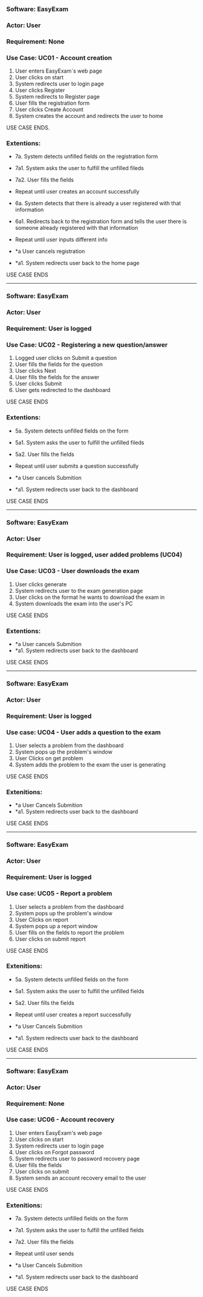 ### Software: EasyExam
### Actor: User
### Requirement: None
### Use Case: UC01 - Account creation

1. User enters EasyExam´s web page
2. User clicks on start
3. System redirects user to login page
4. User clicks Register
5. System redirects to Register page
6. User fills the registration form
7. User clicks Create Account
8. System creates the account and redirects the user to home

USE CASE ENDS.

### Extentions:
- 7a. System detects unfilled fields on the registration form
- 7a1.  System asks the user to fulfill the unfilled fileds
- 7a2. User fills the fields
- Repeat until user creates an account successfully 


- 6a. System detects that there is already a user registered with that information
- 6a1. Redirects back to the registration form and tells the user there is someone already registered with that information
- Repeat until user inputs different info


- *a User cancels registration
- *a1. System redirects user back to the home page

USE CASE ENDS

-----------------------------------------------------------------------------------

### Software: EasyExam
### Actor: User
### Requirement: User is logged
### Use Case: UC02 - Registering a new question/answer

1. Logged user clicks on Submit a question
2. User fills the fields for the question
3. User clicks Next
4. User fills the fields for the answer
5. User clicks Submit
6. User gets redirected to the dashboard

USE CASE ENDS

### Extentions: 
- 5a. System detects unfilled fields on the form
- 5a1.  System asks the user to fulfill the unfilled fileds
- 5a2. User fills the fields
- Repeat until user submits a question successfully

- *a User cancels Submition
- *a1. System redirects user back to the dashboard

USE CASE ENDS

-----------------------------------------------------------------------------------

### Software: EasyExam
### Actor: User
### Requirement: User is logged, user added problems (UC04)
### Use Case: UC03 - User downloads the exam

1. User clicks generate
2. System redirects user to the exam generation page
3. User clicks on the format he wants to download the exam in 
4. System downloads the exam into the user's PC

USE CASE ENDS

### Extentions: 
- *a User cancels Submition
- *a1. System redirects user back to the dashboard

USE CASE ENDS

-----------------------------------------------------------------------------------

### Software: EasyExam
### Actor: User
### Requirement: User is logged
### Use case: UC04 - User adds a question to the exam

1. User selects a problem from the dashboard
2. System pops up the problem's window
3. User Clicks on get problem 
4. System adds the problem to the exam the user is generating

USE CASE ENDS

### Extenitions:
- *a User Cancels Submition
- *a1. System redirects user back to the dashboard

USE CASE ENDS

-----------------------------------------------------------------------------------

### Software: EasyExam
### Actor: User
### Requirement: User is logged
### Use case: UC05 - Report a problem

1. User selects a problem from the dashboard
2. System pops up the problem's window
3. User Clicks on report
4. System pops up a report window
5. User fills on the fields to report the problem
6. User clicks on submit report

USE CASE ENDS

### Extenitions:
- 5a. System detects unfilled fields on the form
- 5a1.  System asks the user to fulfill the unfilled fields
- 5a2. User fills the fields
- Repeat until user creates a report successfully

- *a User Cancels Submition
- *a1. System redirects user back to the dashboard

USE CASE ENDS

-----------------------------------------------------------------------------------

### Software: EasyExam
### Actor: User
### Requirement: None
### Use case: UC06 - Account recovery

1. User enters EasyExam's web page
2. User clicks on start
3. System redirects user to login page
4. User clicks on Forgot password
5. System redirects user to password recovery page
6. User fills the fields 
7. User clicks on submit
8. System sends an account recovery email to the user

USE CASE ENDS

### Extenitions:
- 7a. System detects unfilled fields on the form
- 7a1.  System asks the user to fulfill the unfilled fields
- 7a2. User fills the fields
- Repeat until user sends  

- *a User Cancels Submition
- *a1. System redirects user back to the dashboard

USE CASE ENDS
